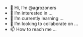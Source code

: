 - 👋 Hi, I’m @agrozoners
- 👀 I’m interested in ...
- 🌱 I’m currently learning ...
- 💞️ I’m looking to collaborate on ...
- 📫 How to reach me ...

<!---
agrozoners/agrozoners is a ✨ special ✨ repository because its `README.md` (this file) appears on your GitHub profile.
You can click the Preview link to take a look at your changes.
--->
